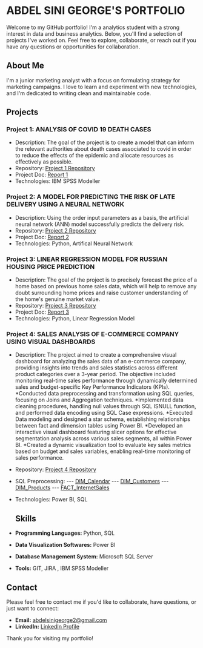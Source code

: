 # ABDEL SINI GEORGE'S PORTFOLIO

Welcome to my GitHub portfolio! I'm a analytics student with a strong interest in data and business analytics. Below, you'll find a selection of projects I've worked on. Feel free to explore, collaborate, or reach out if you have any questions or opportunities for collaboration.

## About Me

I'm a junior marketing analyst with a focus on formulating strategy for marketing campaigns. I love to learn and experiment with new technologies, and I'm dedicated to writing clean and maintainable code.

## Projects

### Project 1: ANALYSIS OF COVID 19 DEATH CASES
- Description: The goal of the project is to create a model that can inform the relevant authorities about death cases associated to covid in order to reduce the effects of 
  the epidemic and allocate resources as effectively as possible.
- Repository: [Project 1 Repository](https://github.com/AbdelGeorge/academicprojects/blob/2bf8eafaedba0583d1e97ee0266533a16573fb25/Covid%20Death_Prediction%20-%20Linear%20Regression.str)
- Project Doc: [Report 1](https://github.com/AbdelGeorge/academicprojects/blob/2bf8eafaedba0583d1e97ee0266533a16573fb25/Covid%20Death%20Prediction%20Report.pdf)
- Technologies: IBM SPSS Modeller

### Project 2: A MODEL FOR PREDICTING THE RISK OF LATE DELIVERY USING A NEURAL NETWORK
- Description: Using the order input parameters as a basis, the artificial neural network (ANN) model successfully predicts the delivery risk.
- Repository: [Project 2 Repository](https://github.com/AbdelGeorge/academicprojects/blob/2bf8eafaedba0583d1e97ee0266533a16573fb25/LATE%20DELIVERY%20RISK%20PREDICTION%20MODEL%20USING%20NEURAL%20NETWORK.ipynb)
- Project Doc: [Report 2](https://github.com/AbdelGeorge/academicprojects/blob/2bf8eafaedba0583d1e97ee0266533a16573fb25/LATE%20DELIVERY%20RISK%20PREDICTION%20MODEL%20USING%20NEURAL%20NETWORK%20REPORT.pdf)
- Technologies: Python, Artifical Neural Network

### Project 3: LINEAR REGRESSION MODEL FOR RUSSIAN HOUSING PRICE PREDICTION
- Description: The goal of the project is to precisely forecast the price of a home based on previous home sales data, which will help to remove any doubt surrounding home 
  prices and raise customer understanding of the home's genuine market value.
- Repository: [Project 3 Repository](https://github.com/AbdelGeorge/academicprojects/blob/2bf8eafaedba0583d1e97ee0266533a16573fb25/RUSSIAN%20HOUSING%20PRICE%20PREDICTION.ipynb)
- Project Doc: [Report 3](https://github.com/AbdelGeorge/academicprojects/blob/2bf8eafaedba0583d1e97ee0266533a16573fb25/RUSSIAN%20HOUSING%20PRICE%20PREDICTION%20REPORT.pdf)
- Technologies: Python, Linear Regression Model

### Project 4: SALES ANALYSIS OF E-COMMERCE COMPANY USING VISUAL DASHBOARDS 
- Description: The project aimed to create a comprehensive visual dashboard for analyzing the sales data of an e-commerce company, providing insights into trends and sales statistics across different product categories over a 3-year period. The objective included monitoring real-time sales performance through dynamically determined sales and budget-specific Key Performance Indicators (KPIs).
*Conducted data preprocessing and transformation using SQL queries, focusing on Joins and Aggregation techniques.
*Implemented data cleaning procedures, handling null values through SQL ISNULL function, and performed data encoding using SQL Case expressions.
*Executed Data modeling and designed a star schema, establishing relationships between fact and dimension tables using Power BI.
*Developed an interactive visual dashboard featuring slicer options for effective segmentation analysis across various sales segments, all within Power BI.
*Created a dynamic visualization tool to evaluate key sales metrics based on budget and sales variables, enabling real-time monitoring of sales performance.
    
- Repository: [Project 4 Repository](https://github.com/AbdelGeorge/academicprojects/blob/main/Sales%20Analysis%20Portfolio.pbix)
- SQL Preprocessing:
--- [DIM_Calendar](https://github.com/AbdelGeorge/academicprojects/blob/main/SQL_DIM_Calender.sql)
--- [DIM_Customers](https://github.com/AbdelGeorge/academicprojects/blob/main/SQL_DIM_Customers.sql)
--- [DIM_Products](https://github.com/AbdelGeorge/academicprojects/blob/main/SQL_DIM_Products.sql)
--- [FACT_InternetSales](https://github.com/AbdelGeorge/academicprojects/blob/main/SQL_FACT_InternetSales..sql)
- Technologies: Power BI, SQL
  ## Skills

- **Programming Languages:** Python, SQL
- **Data Visualization Softwares:** Power BI
- **Database Management System:** Microsoft SQL Server
- **Tools:** GIT, JIRA , IBM SPSS Modeller

## Contact

Please feel free to contact me if you'd like to collaborate, have questions, or just want to connect:

- **Email:** abdelsinigeorge2@gmail.com
- **LinkedIn:** [LinkedIn Profile](https://www.linkedin.com/in/abdel-george)


Thank you for visiting my portfolio!


